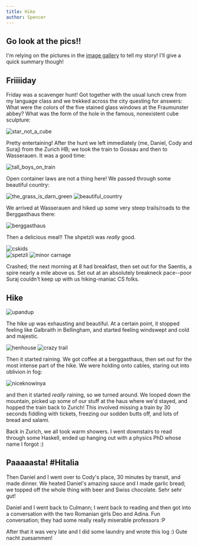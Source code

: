 ```yaml
---
title: Hike
author: Spencer
---
```


## Go look at the pics!!

I'm relying on the pictures in the
[image gallery]("https://photos.app.goo.gl/Lq7ncLU6Wt2UCwO02") to tell my story! I'll give a quick summary though!

## Friiiiday

Friday was a scavenger hunt! Got together with the usual lunch crew from my language class and we trekked across the city questing for answers: What were the colors of the five stained glass windows at the Fraumunster abbey? What was the form of the hole in the famous, nonexistent cube sculpture:

![star_not_a_cube](../images/star_not_a_cube.jpg)

Pretty entertaining! After the hunt we left immediately (me, Daniel, Cody and Suraj) from the Zurich HB; we took the train to Gossau and then to Wasserauen. It was a good time:

![tall_boys_on_train](../images/tall_boys_on_train.jpg)

Open container laws are not a thing here! We passed through some beautiful country:

![the_grass_is_darn_green](../images/the_grass_is_darn_green.jpg)
![beautiful_country](../images/beautiful_country.jpg)

We arrived at Wasserauen and hiked up some very steep trails/roads to the Berggasthaus there:

![berggasthaus](../images/berggasthaus.jpg)

Then a delicious meal!! The shpetzli was *really* good.

![cskids](../images/cskids.jpg)  
![spetzli](../images/spetzli.jpg)
![minor carnage](../images/minor%20carnage.jpg)

Crashed; the next morning at 8 had breakfast, then set out for the Saentis, a spire nearly a mile above us. Set out at an absolutely breakneck pace--poor Suraj couldn't keep up with us hiking-maniac CS folks.

## Hike

![upandup](../images/upandup.jpg)

The hike up was exhausting and beautiful. At a certain point, it stopped feeling like Galbraith in Bellingham, and started feeling windswept and cold and majestic.

![henhouse](../images/henhouse.jpg)
![crazy trail](../images/crazy%20trail.jpg)

Then it started raining. We got coffee at a berggasthaus, then set out for the most intense part of the hike. We were holding onto cables, staring out into oblivion in fog:

![niceknowinya](../images/niceknowinya.jpg)

and then it started *really* raining, so we turned around. We looped down the mountain, picked up some of our stuff at the haus where we'd stayed, and hopped the train back to Zurich! This involved missing a train by 30 seconds fiddling with tickets, freezing our sodden butts off, and lots of bread and salami.

Back in Zurich, we all took warm showers. I went downstairs to read through some Haskell, ended up hanging out with a physics PhD whose name I forgot :)

## Paaaaasta! #Hitalia

Then Daniel and I went over to Cody's place, 30 minutes by transit, and made dinner. We heated Daniel's amazing sauce and I made garlic bread; we topped off the whole thing with beer and Swiss chocolate. Sehr sehr gut!

Daniel and I went back to Culmann; I went back to reading and then got into a conversation with the two Romanian girls Deo and Adina. Fun conversation; they had some really really miserable professors :P

After that it was very late and I did some laundry and wrote this log :) Gute nacht zuesammen!










